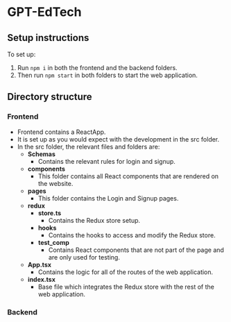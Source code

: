# GPT-EdTech

## Setup instructions
To set up:
1. Run `npm i` in both the frontend and the backend folders.
2. Then run `npm start` in both folders to start the web application.

## Directory structure
### Frontend
- Frontend contains a ReactApp.
- It is set up as you would expect with the development in the src folder.
- In the src folder, the relevant files and folders are:
  - **Schemas**
    - Contains the relevant rules for login and signup.
  - **components**
    - This folder contains all React components that are rendered on the website.
  - **pages**
    - This folder contains the Login and Signup pages.
  - **redux**
    - **store.ts**
      - Contains the Redux store setup.
    - **hooks**
      - Contains the hooks to access and modify the Redux store.
    - **test_comp**
      - Contains React components that are not part of the page and are only used for testing.
  - **App.tsx**
    - Contains the logic for all of the routes of the web application.
  - **index.tsx**
    - Base file which integrates the Redux store with the rest of the web application.

### Backend

